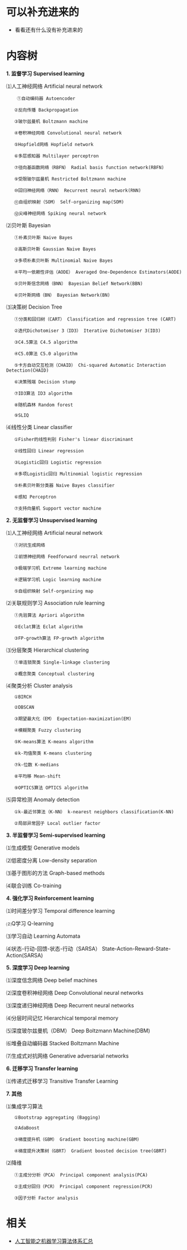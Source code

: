 
# 可以补充进来的

- 看看还有什么没有补充进来的

# 内容树


**1. 监督学习 Supervised learning**

  ⑴人工神经网络 Artificial neural network

        ①自动编码器 Autoencoder

       ②反向传播 Backpropagation

       ③玻尔兹曼机 Boltzmann machine

       ④卷积神经网络 Convolutional neural network

       ⑤Hopfield网络 Hopfield network

       ⑥多层感知器 Multilayer perceptron

       ⑦径向基函数网络（RBFN） Radial basis function network(RBFN)

       ⑨受限玻尔兹曼机 Restricted Boltzmann machine

       ⑩回归神经网络（RNN） Recurrent neural network(RNN)

       ⑪自组织映射（SOM） Self-organizing map(SOM)

       ⑫尖峰神经网络 Spiking neural network

  ⑵贝叶斯 Bayesian

       ①朴素贝叶斯 Naive Bayes

       ②高斯贝叶斯 Gaussian Naive Bayes

       ③多项朴素贝叶斯 Multinomial Naive Bayes

       ④平均一依赖性评估（AODE） Averaged One-Dependence Estimators(AODE)

       ⑤贝叶斯信念网络（BNN） Bayesian Belief Network(BBN)

       ⑥贝叶斯网络（BN） Bayesian Network(BN)

  ⑶决策树 Decision Tree

       ①分类和回归树（CART） Classification and regression tree (CART)

       ②迭代Dichotomiser 3（ID3） Iterative Dichotomiser 3(ID3)

       ③C4.5算法 C4.5 algorithm

       ④C5.0算法 C5.0 algorithm

       ⑤卡方自动交互检测（CHAID） Chi-squared Automatic Interaction Detection(CHAID)

       ⑥决策残端 Decision stump

       ⑦ID3算法 ID3 algorithm

       ⑧随机森林 Random forest

       ⑨SLIQ

  ⑷线性分类 Linear classifier

       ①Fisher的线性判别 Fisher's linear discriminant

       ②线性回归 Linear regression

       ③Logistic回归 Logistic regression

       ④多项Logistic回归 Multinomial logistic regression

       ⑤朴素贝叶斯分类器 Naive Bayes classifier

       ⑥感知 Perceptron

       ⑦支持向量机 Support vector machine

**2. 无监督学习 Unsupervised learning**

  ⑴人工神经网络 Artificial neural network

       ①对抗生成网络

       ②前馈神经网络 Feedforward neurral network

       ③极端学习机 Extreme learning machine

       ④逻辑学习机 Logic learning machine

       ⑤自组织映射 Self-organizing map

  ⑵关联规则学习 Association rule learning

       ①先验算法 Apriori algorithm

       ②Eclat算法 Eclat algorithm

       ③FP-growth算法 FP-growth algorithm

  ⑶分层聚类 Hierarchical clustering

       ①单连锁聚类 Single-linkage clustering

       ②概念聚类 Conceptual clustering

  ⑷聚类分析 Cluster analysis

       ①BIRCH

       ②DBSCAN

       ③期望最大化（EM） Expectation-maximization(EM)

       ④模糊聚类 Fuzzy clustering

       ⑤K-means算法 K-means algorithm

       ⑥k-均值聚类 K-means clustering

       ⑦k-位数 K-medians

       ⑧平均移 Mean-shift

       ⑨OPTICS算法 OPTICS algorithm

  ⑸异常检测 Anomaly detection

       ①k-最近邻算法（K-NN） k-nearest neighbors classification(K-NN)

       ②局部异常因子 Local outlier factor

**3. 半监督学习 Semi-supervised learning**

  ⑴生成模型 Generative models

  ⑵低密度分离 Low-density separation

  ⑶基于图形的方法 Graph-based methods

  ⑷联合训练 Co-training

**4. 强化学习 Reinforcement learning**

  ⑴时间差分学习 Temporal difference learning

  ⑵Q学习 Q-learning

  ⑶学习自动 Learning Automata

  ⑷状态-行动-回馈-状态-行动（SARSA） State-Action-Reward-State-Action(SARSA)

**5. 深度学习 Deep learning**

  ⑴深度信念网络 Deep belief machines

  ⑵深度卷积神经网络 Deep Convolutional neural networks

  ⑶深度递归神经网络 Deep Recurrent neural networks

  ⑷分层时间记忆 Hierarchical temporal memory

  ⑸深度玻尔兹曼机（DBM） Deep Boltzmann Machine(DBM)

  ⑹堆叠自动编码器 Stacked Boltzmann Machine

  ⑺生成式对抗网络 Generative adversarial networks

**6. 迁移学习 Transfer learning**

  ⑴传递式迁移学习 Transitive Transfer Learning

**7. 其他**

  ⑴集成学习算法

       ①Bootstrap aggregating (Bagging)

       ②AdaBoost

       ③梯度提升机（GBM） Gradient boosting machine(GBM)

       ④梯度提升决策树（GBRT） Gradient boosted decision tree(GBRT)

  ⑵降维

       ①主成分分析（PCA） Principal component analysis(PCA)

       ②主成分回归（PCR） Principal component regression(PCR)

       ③因子分析 Factor analysis


# 相关

- [人工智能之机器学习算法体系汇总](https://www.jianshu.com/p/0d5ba70c75d5)
